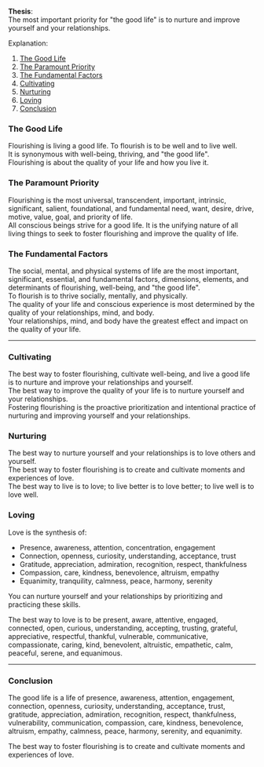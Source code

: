 **Thesis**: <br />
The most important priority for "the good life" is to nurture and improve yourself and your relationships.

Explanation:

1. [The Good Life](#the-good-life)
2. [The Paramount Priority](#the-paramount-priority)
3. [The Fundamental Factors](#the-fundamental-factors)
4. [Cultivating](#cultivating)
5. [Nurturing](#nurturing)
6. [Loving](#loving)
7. [Conclusion](#conclusion)

### The Good Life

Flourishing is living a good life. To flourish is to be well and to live well. <br />
It is synonymous with well-being, thriving, and "the good life". <br />
Flourishing is about the quality of your life and how you live it.

### The Paramount Priority

Flourishing is the most universal, transcendent, important, intrinsic, significant, salient, foundational, and fundamental need, want, desire, drive, motive, value, goal, and priority of life. <br />
All conscious beings strive for a good life. It is the unifying nature of all living things to seek to foster flourishing and improve the quality of life.

### The Fundamental Factors

The social, mental, and physical systems of life are the most important, significant, essential, and fundamental factors, dimensions, elements, and determinants of flourishing, well-being, and "the good life". <br />
To flourish is to thrive socially, mentally, and physically. <br />
The quality of your life and conscious experience is most determined by the quality of your relationships, mind, and body. <br />
Your relationships, mind, and body have the greatest effect and impact on the quality of your life.

---

### Cultivating

The best way to foster flourishing, cultivate well-being, and live a good life is to nurture and improve your relationships and yourself. <br />
The best way to improve the quality of your life is to nurture yourself and your relationships. <br />
Fostering flourishing is the proactive prioritization and intentional practice of nurturing and improving yourself and your relationships.

### Nurturing

The best way to nurture yourself and your relationships is to love others and yourself. <br />
The best way to foster flourishing is to create and cultivate moments and experiences of love. <br />
The best way to live is to love; to live better is to love better; to live well is to love well.

### Loving

Love is the synthesis of:

- Presence, awareness, attention, concentration, engagement
- Connection, openness, curiosity, understanding, acceptance, trust
- Gratitude, appreciation, admiration, recognition, respect, thankfulness
- Compassion, care, kindness, benevolence, altruism, empathy
- Equanimity, tranquility, calmness, peace, harmony, serenity

You can nurture yourself and your relationships by prioritizing and practicing these skills.

The best way to love is to be present, aware, attentive, engaged, connected, open, curious, understanding, accepting, trusting, grateful, appreciative, respectful, thankful, vulnerable, communicative, compassionate, caring, kind, benevolent, altruistic, empathetic, calm, peaceful, serene, and equanimous.

---

### Conclusion

The good life is a life of presence, awareness, attention, engagement, connection, openness, curiosity, understanding, acceptance, trust, gratitude, appreciation, admiration, recognition, respect, thankfulness, vulnerability, communication, compassion, care, kindness, benevolence, altruism, empathy, calmness, peace, harmony, serenity, and equanimity.

The best way to foster flourishing is to create and cultivate moments and experiences of love.

